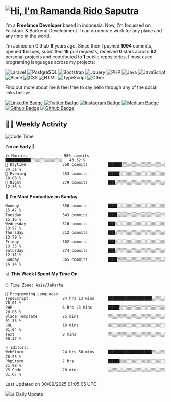 # [![Hi, I'm Ramanda Rido Saputra](https://readme-typing-svg.herokuapp.com?size=24&vCenter=true&lines=%F0%9F%91%8B+Hi%2C+I'm+Ramanda+Rido+Saputra+;%F0%9F%92%BB+Fullstack+Web+Developer+)](https://git.io/typing-svg)

I'm a **Freelance Developer** based in indonesia. Now, I'm focussed on Fullstack & Backend Development. I can do remote work for any place and any time in the world.

I'm Joined on Github **9** years ago. Since then I pushed **1094** commits, opened **1** issues, submitted **16** pull requests, received **0** stars across **62** personal projects and contributed to **1** public repositories.
I most used programing languages across my projects:

![Laravel](https://img.shields.io/badge/Laravel-FF2D20?flat&logo=laravel&logoColor=white)
![PostgreSQL](https://img.shields.io/badge/PostgreSQL-316192?flat&logo=postgresql&logoColor=white)
![Bootstrap](https://img.shields.io/badge/Bootstrap-563D7C?flat&logo=bootstrap&logoColor=white)
![Jquery](https://img.shields.io/badge/jQuery-0769AD?flat&logo=jquery&logoColor=white)
![PHP](https://img.shields.io/badge/-PHP-%234F5D95?style=flat&logo=PHP&logoColor=white)
![Java](https://img.shields.io/badge/-Java-%23b07219?style=flat&logo=Java&logoColor=white)
![JavaScript](https://img.shields.io/badge/-JavaScript-%23f1e05a?style=flat&logo=JavaScript&logoColor=white)
![Blade](https://img.shields.io/badge/-Blade-%23f7523f?style=flat&logo=Blade&logoColor=white)
![CSS](https://img.shields.io/badge/-CSS-%23663399?style=flat&logo=CSS&logoColor=white)
![HTML](https://img.shields.io/badge/-HTML-%23e34c26?style=flat&logo=HTML&logoColor=white)
![TypeScript](https://img.shields.io/badge/-TypeScript-%233178c6?style=flat&logo=TypeScript&logoColor=white)
![Other](https://img.shields.io/badge/-Other-%23ededed?style=flat&logo=Other&logoColor=white)

Find out more about me & feel free to say hello through any of the social links below:

[![Linkedin Badge](https://img.shields.io/badge/-ramandaaridogh-blue?style=flat&logo=Linkedin&logoColor=white&link=https://www.linkedin.com/in/ramanda-rido-saputra/)](https://www.linkedin.com/in/ramanda-rido-saputra/)
[![Twitter Badge](https://img.shields.io/badge/-ramandaaridogh-%231DA1F2.svg?style=flat&logo=twitter&logoColor=white&link=https://www.twitter.com/ramandaaridogh)](https://www.twitter.com/ramandaaridogh/)
[![Instagram Badge](https://img.shields.io/badge/-ramandaaridogh-purple?style=flat&logo=instagram&logoColor=white&link=https://instagram.com/ramandaaridogh_/)](https://instagram.com/ramandaaridogh_)
[![Medium Badge](https://img.shields.io/badge/-@ramandaaridogh-%2312100E.svg?style=flat&logo=Medium&logoColor=white&link=https://medium.com/@ramandaaridogh/)](https://medium.com/@ramandaaridogh)
[![Github Badge](https://img.shields.io/badge/-@ramandaaridogh-100000.svg?style=flat&logo=github&logoColor=white&link=https://github.com/ramandaaridogh)](https://github.com/ramandaaridogh)
[![Github Badge](https://img.shields.io/badge/-@mxcode-100000.svg?style=flat&logo=github&logoColor=white&link=https://github.com/ramanda-mxcode)](https://github.com/ramanda-mxcode)

## 👨‍💻 Weekly Activity
<!--START_SECTION:waka-->
![Code Time](http://img.shields.io/badge/Code%20Time-1%2C611%20hrs%2013%20mins-blue)

**I'm an Early 🐤** 

```text
🌞 Morning                980 commits         ███████████░░░░░░░░░░░░░░   43.32 % 
🌆 Daytime                550 commits         ██████░░░░░░░░░░░░░░░░░░░   24.31 % 
🌃 Evening                453 commits         █████░░░░░░░░░░░░░░░░░░░░   20.03 % 
🌙 Night                  279 commits         ███░░░░░░░░░░░░░░░░░░░░░░   12.33 % 
```
📅 **I'm Most Productive on Sunday** 

```text
Monday                   350 commits         ████░░░░░░░░░░░░░░░░░░░░░   15.47 % 
Tuesday                  343 commits         ████░░░░░░░░░░░░░░░░░░░░░   15.16 % 
Wednesday                316 commits         ███░░░░░░░░░░░░░░░░░░░░░░   13.97 % 
Thursday                 312 commits         ███░░░░░░░░░░░░░░░░░░░░░░   13.79 % 
Friday                   302 commits         ███░░░░░░░░░░░░░░░░░░░░░░   13.35 % 
Saturday                 274 commits         ███░░░░░░░░░░░░░░░░░░░░░░   12.11 % 
Sunday                   365 commits         ████░░░░░░░░░░░░░░░░░░░░░   16.14 % 
```


📊 **This Week I Spent My Time On** 

```text
🕑︎ Time Zone: Asia/Jakarta

💬 Programming Languages: 
TypeScript               24 hrs 13 mins      ███████████████████░░░░░░   76.01 % 
PHP                      6 hrs 23 mins       █████░░░░░░░░░░░░░░░░░░░░   20.05 % 
Blade Template           25 mins             ░░░░░░░░░░░░░░░░░░░░░░░░░   01.33 % 
SQL                      19 mins             ░░░░░░░░░░░░░░░░░░░░░░░░░   01.04 % 
Text                     8 mins              ░░░░░░░░░░░░░░░░░░░░░░░░░   00.47 % 

🔥 Editors: 
WebStorm                 24 hrs 30 mins      ███████████████████░░░░░░   76.95 % 
PhpStorm                 7 hrs               █████░░░░░░░░░░░░░░░░░░░░   21.98 % 
VS Code                  20 mins             ░░░░░░░░░░░░░░░░░░░░░░░░░   01.07 % 
```


 Last Updated on 30/09/2025 01:05:05 UTC
<!--END_SECTION:waka-->

![📊 Daily Update](https://github.com/ramandaaridogh/ramandaaridogh/actions/workflows/update-activity.yml/badge.svg)
